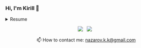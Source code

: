 ### Hi, I'm Kirill 👋

<details>
  <summary> Resume </summary>
  
### 🎓 Education
- **Software engineering**\
  2019-2023\
  **Sourth Ural State University** - Russian Federation
### ⚡ Technical stack
&nbsp;&nbsp;&nbsp;&nbsp;&nbsp;&nbsp;**Languages**: Python(major), C++, SQL, Unix/Linux shell\
&nbsp;&nbsp;&nbsp;&nbsp;&nbsp;&nbsp;**Databases**: PostgreSQL, Redis\
&nbsp;&nbsp;&nbsp;&nbsp;&nbsp;&nbsp;**Web Frameworks**: aiohttp, sanic\
&nbsp;&nbsp;&nbsp;&nbsp;&nbsp;&nbsp;**Python DB Frameworks**: sqlalchemy, alembic, aiopg, asyncpg\
&nbsp;&nbsp;&nbsp;&nbsp;&nbsp;&nbsp;**Testing**: pytest, yandex-tank\
&nbsp;&nbsp;&nbsp;&nbsp;&nbsp;&nbsp;**Web Servers**: Nginx\
&nbsp;&nbsp;&nbsp;&nbsp;&nbsp;&nbsp;**Infrastructure**: Docker, Docker compose, Github/Gitlab, Gitlab CI
</details>

<p align = 'center'>
  <a href="https://t.me/skrillite"><img src="https://img.shields.io/badge/Telegram-2CA5E0?style=for-the-badge&   logo=telegram&logoColor=white"></a>&nbsp;&nbsp;
  <a href="https://vk.com/nazarovkk"><img src="https://img.shields.io/badge/вконтакте-%232E87FB.svg?&style=for-the-badge&logo=vk&logoColor=white"></a>&nbsp;&nbsp;
<p align = 'center'>
  📫  How to contact me: <a href='mailto:nazarov.k.k@gmail.com'>nazarov.k.k@gmail.com</a>
</p>
<!--
**Skrillite/Skrillite** is a ✨ _special_ ✨ repository because its `README.md` (this file) appears on your GitHub profile.

Here are some ideas to get you started:

- 🔭 I’m currently working on ...
- 🌱 I’m currently learning ...
- 👯 I’m looking to collaborate on ...
- 🤔 I’m looking for help with ...
- 💬 Ask me about ...
- 📫 How to reach me: ...
- 😄 Pronouns: ...
- ⚡ Fun fact: ...
-->
